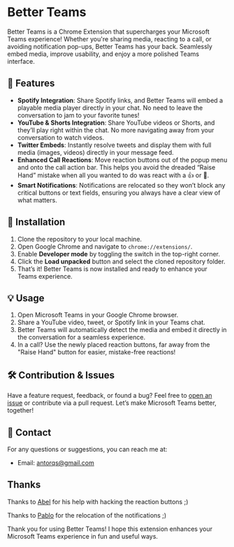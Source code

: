 # Better Teams

Better Teams is a Chrome Extension that supercharges your Microsoft Teams experience! Whether you're sharing media, reacting to a call, or avoiding notification pop-ups, Better Teams has your back. Seamlessly embed media, improve usability, and enjoy a more polished Teams interface.

## 🌟 Features

- **Spotify Integration**: Share Spotify links, and Better Teams will embed a playable media player directly in your chat. No need to leave the conversation to jam to your favorite tunes!
- **YouTube & Shorts Integration**: Share YouTube videos or Shorts, and they’ll play right within the chat. No more navigating away from your conversation to watch videos.
- **Twitter Embeds**: Instantly resolve tweets and display them with full media (images, videos) directly in your message feed.
- **Enhanced Call Reactions**: Move reaction buttons out of the popup menu and onto the call action bar. This helps you avoid the dreaded “Raise Hand” mistake when all you wanted to do was react with a 👍 or 🎉.
- **Smart Notifications**: Notifications are relocated so they won’t block any critical buttons or text fields, ensuring you always have a clear view of what matters.

## 🚀 Installation

1. Clone the repository to your local machine.
2. Open Google Chrome and navigate to `chrome://extensions/`.
3. Enable **Developer mode** by toggling the switch in the top-right corner.
4. Click the **Load unpacked** button and select the cloned repository folder.
5. That’s it! Better Teams is now installed and ready to enhance your Teams experience.

## 💡 Usage

1. Open Microsoft Teams in your Google Chrome browser.
2. Share a YouTube video, tweet, or Spotify link in your Teams chat.
3. Better Teams will automatically detect the media and embed it directly in the conversation for a seamless experience.
4. In a call? Use the newly placed reaction buttons, far away from the "Raise Hand" button for easier, mistake-free reactions!

## 🛠️ Contribution & Issues

Have a feature request, feedback, or found a bug? Feel free to [open an issue](https://github.com/yourusername/better-teams/issues) or contribute via a pull request. Let’s make Microsoft Teams better, together!

## 📧 Contact

For any questions or suggestions, you can reach me at:

- Email: antorqs@gmail.com


## Thanks

Thanks to [Abel](https://github.com/atabel) for his help with hacking the reaction buttons ;)

Thanks to [Pablo](https://github.com/kydorn) for the relocation of the notifications ;)

Thank you for using Better Teams! I hope this extension enhances your Microsoft Teams experience in fun and useful ways.

